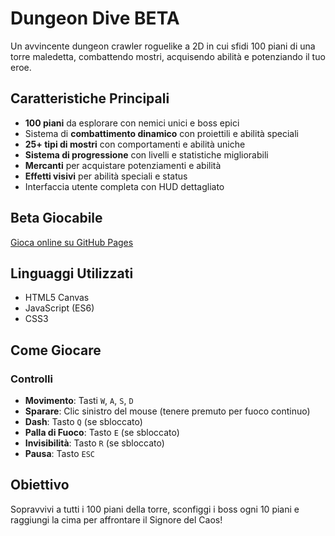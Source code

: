 # Dungeon Dive BETA

Un avvincente dungeon crawler roguelike a 2D in cui sfidi 100 piani di una torre maledetta, combattendo mostri, acquisendo abilità e potenziando il tuo eroe.

## Caratteristiche Principali

- **100 piani** da esplorare con nemici unici e boss epici
- Sistema di **combattimento dinamico** con proiettili e abilità speciali
- **25+ tipi di mostri** con comportamenti e abilità uniche
- **Sistema di progressione** con livelli e statistiche migliorabili
- **Mercanti** per acquistare potenziamenti e abilità
- **Effetti visivi** per abilità speciali e status
- Interfaccia utente completa con HUD dettagliato

## Beta Giocabile

[Gioca online su GitHub Pages](https://flavioo-0.github.io/Dungeon-Dive)

## Linguaggi Utilizzati

- HTML5 Canvas
- JavaScript (ES6)
- CSS3

## Come Giocare

### Controlli
- **Movimento**: Tasti `W`, `A`, `S`, `D`
- **Sparare**: Clic sinistro del mouse (tenere premuto per fuoco continuo)
- **Dash**: Tasto `Q` (se sbloccato)
- **Palla di Fuoco**: Tasto `E` (se sbloccato)
- **Invisibilità**: Tasto `R` (se sbloccato)
- **Pausa**: Tasto `ESC`

## Obiettivo
Sopravvivi a tutti i 100 piani della torre, sconfiggi i boss ogni 10 piani e raggiungi la cima per affrontare il Signore del Caos!
